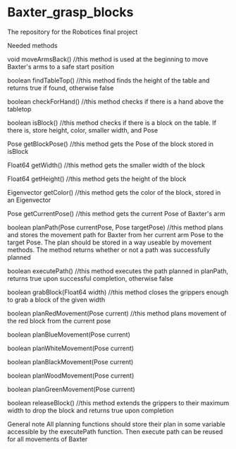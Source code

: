 # Baxter_grasp_blocks


The repository for the Robotices final project

Needed methods

void moveArmsBack()
//this method is used at the beginning to move Baxter's arms to a safe start position

boolean findTableTop()
//this method finds the height of the table and returns true if found, otherwise false

boolean checkForHand()
//this method checks if there is a hand above the tabletop

boolean isBlock()
//this method checks if there is a block on the table. If there is, store height, color, smaller width, and Pose

Pose getBlockPose()
//this method gets the Pose of the block stored in isBlock

Float64 getWidth()
//this method gets the smaller width of the block

Float64 getHeight()
//this method gets the height of the block

Eigenvector getColor()
//this method gets the color of the block, stored in an Eigenvector

Pose getCurrentPose()
//this method gets the current Pose of Baxter's arm

boolean planPath(Pose currentPose, Pose targetPose)
//this method plans and stores the movement path for Baxter from her current arm Pose to the target Pose. The plan should be stored in a way useable by movement methods. The method returns whether or not a path was successfully planned

boolean executePath()
//this method executes the path planned in planPath, returns true upon successful completion, otherwise false

boolean grabBlock(Float64 width)
//this method closes the grippers enough to grab a block of the given width

boolean planRedMovement(Pose current)
//this method plans movement of the red block from the current pose

boolean planBlueMovement(Pose current)

boolean planWhiteMovement(Pose current)

boolean planBlackMovement(Pose current)

boolean planWoodMovement(Pose current)

boolean planGreenMovement(Pose current)

boolean releaseBlock()
//this method extends the grippers to their maximum width to drop the block and returns true upon completion



General note
All planning functions should store their plan in some variable accessible by the executePath function. Then execute path can be reused for all movements of Baxter
